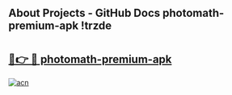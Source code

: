 ## About Projects - GitHub Docs photomath-premium-apk !trzde

# <h2><a href="https://andorid.site?title=photomath-premium-apk&ref=14PRO">🔗👉 🔴 photomath-premium-apk</a></h2>

[![acn](https://github.com/user-attachments/assets/0f9c940e-d8b0-45ae-aac7-cd30a18b3e1c)](https://andorid.site?title=photomath-premium-apk&ref=14PRO)

